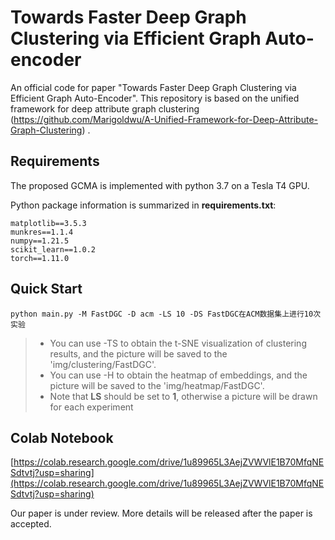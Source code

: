 # Towards Faster Deep Graph Clustering via Efficient Graph Auto-encoder

An official code for paper "Towards Faster Deep Graph Clustering via Efficient Graph Auto-Encoder". This repository is based on the unified framework for deep attribute graph clustering (https://github.com/Marigoldwu/A-Unified-Framework-for-Deep-Attribute-Graph-Clustering) .

## Requirements

The proposed GCMA is implemented with python 3.7 on a Tesla T4 GPU.

Python package information is summarized in **requirements.txt**:

```
matplotlib==3.5.3
munkres==1.1.4
numpy==1.21.5
scikit_learn==1.0.2
torch==1.11.0
```

## Quick Start

```
python main.py -M FastDGC -D acm -LS 10 -DS FastDGC在ACM数据集上进行10次实验
```

>- You can use -TS to obtain the t-SNE visualization of clustering results, and the picture will be saved to the 'img/clustering/FastDGC'.
>- You can use -H to obtain the heatmap of embeddings, and the picture will be saved to the 'img/heatmap/FastDGC'.
>- Note that **LS** should be set to **1**, otherwise a picture will be drawn for each experiment

## Colab Notebook

[https://colab.research.google.com/drive/1u89965L3AejZVWVlE1B70MfqNESdtvtj?usp=sharing](https://colab.research.google.com/drive/1u89965L3AejZVWVlE1B70MfqNESdtvtj?usp=sharing)

Our paper is under review. More details will be released after the paper is accepted.